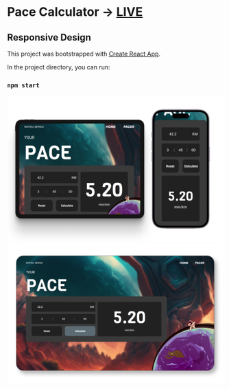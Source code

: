 # Pace Calculator -> [LIVE](https://pace-calculator-flax.vercel.app/)
## Responsive Design
This project was bootstrapped with [Create React App](https://github.com/facebook/create-react-app).

In the project directory, you can run:

### `npm start`


![preview img](src/assets/img/Preview_devices.png)
![preview img](src/assets/img/preview.png)



